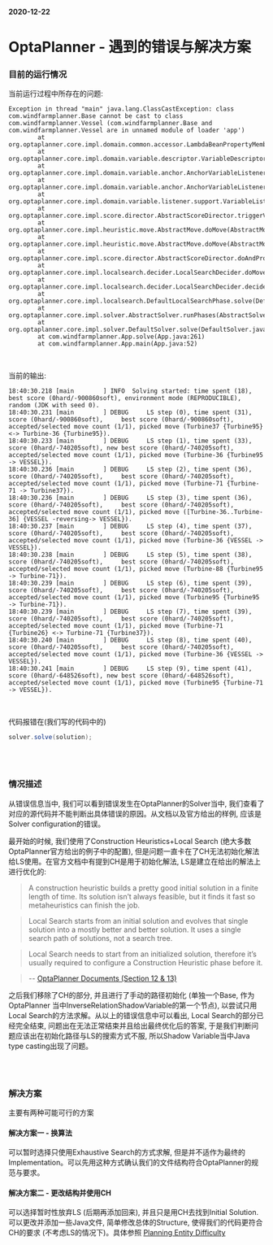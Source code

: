 **2020-12-22**
# OptaPlanner - 遇到的错误与解决方案

### 目前的运行情况
当前运行过程中所存在的问题:
```
Exception in thread "main" java.lang.ClassCastException: class com.windfarmplanner.Base cannot be cast to class com.windfarmplanner.Vessel (com.windfarmplanner.Base and com.windfarmplanner.Vessel are in unnamed module of loader 'app')
        at org.optaplanner.core.impl.domain.common.accessor.LambdaBeanPropertyMemberAccessor.executeSetter(LambdaBeanPropertyMemberAccessor.java:147)
        at org.optaplanner.core.impl.domain.variable.descriptor.VariableDescriptor.setValue(VariableDescriptor.java:116)
        at org.optaplanner.core.impl.domain.variable.anchor.AnchorVariableListener.insert(AnchorVariableListener.java:86)
        at org.optaplanner.core.impl.domain.variable.anchor.AnchorVariableListener.afterVariableChanged(AnchorVariableListener.java:60)
        at org.optaplanner.core.impl.domain.variable.listener.support.VariableListenerSupport.triggerVariableListenersInNotificationQueues(VariableListenerSupport.java:213)
        at org.optaplanner.core.impl.score.director.AbstractScoreDirector.triggerVariableListeners(AbstractScoreDirector.java:301)
        at org.optaplanner.core.impl.heuristic.move.AbstractMove.doMove(AbstractMove.java:37)
        at org.optaplanner.core.impl.heuristic.move.AbstractMove.doMove(AbstractMove.java:31)
        at org.optaplanner.core.impl.score.director.AbstractScoreDirector.doAndProcessMove(AbstractScoreDirector.java:229)
        at org.optaplanner.core.impl.localsearch.decider.LocalSearchDecider.doMove(LocalSearchDecider.java:132)
        at org.optaplanner.core.impl.localsearch.decider.LocalSearchDecider.decideNextStep(LocalSearchDecider.java:116)
        at org.optaplanner.core.impl.localsearch.DefaultLocalSearchPhase.solve(DefaultLocalSearchPhase.java:71)
        at org.optaplanner.core.impl.solver.AbstractSolver.runPhases(AbstractSolver.java:99)
        at org.optaplanner.core.impl.solver.DefaultSolver.solve(DefaultSolver.java:161)
        at com.windfarmplanner.App.solve(App.java:261)
        at com.windfarmplanner.App.main(App.java:52)
```
<br/>

当前的输出:
```
18:40:30.218 [main        ] INFO  Solving started: time spent (18), best score (0hard/-900860soft), environment mode (REPRODUCIBLE), random (JDK with seed 0).
18:40:30.231 [main        ] DEBUG     LS step (0), time spent (31), score (0hard/-900860soft),     best score (0hard/-900860soft), accepted/selected move count (1/1), picked move (Turbine37 {Turbine95} <-> Turbine-36 {Turbine95}).
18:40:30.233 [main        ] DEBUG     LS step (1), time spent (33), score (0hard/-740205soft), new best score (0hard/-740205soft), accepted/selected move count (1/1), picked move (Turbine-36 {Turbine95 -> VESSEL}).
18:40:30.236 [main        ] DEBUG     LS step (2), time spent (36), score (0hard/-740205soft),     best score (0hard/-740205soft), accepted/selected move count (1/1), picked move (Turbine-71 {Turbine-71 -> Turbine37}).
18:40:30.236 [main        ] DEBUG     LS step (3), time spent (36), score (0hard/-740205soft),     best score (0hard/-740205soft), accepted/selected move count (1/1), picked move ([Turbine-36..Turbine-36] {VESSEL -reversing-> VESSEL}).
18:40:30.237 [main        ] DEBUG     LS step (4), time spent (37), score (0hard/-740205soft),     best score (0hard/-740205soft), accepted/selected move count (1/1), picked move (Turbine-36 {VESSEL -> VESSEL}).
18:40:30.238 [main        ] DEBUG     LS step (5), time spent (38), score (0hard/-740205soft),     best score (0hard/-740205soft), accepted/selected move count (1/1), picked move (Turbine-88 {Turbine95 -> Turbine-71}).
18:40:30.239 [main        ] DEBUG     LS step (6), time spent (39), score (0hard/-740205soft),     best score (0hard/-740205soft), accepted/selected move count (1/1), picked move (Turbine95 {Turbine95 -> Turbine-71}).
18:40:30.239 [main        ] DEBUG     LS step (7), time spent (39), score (0hard/-740205soft),     best score (0hard/-740205soft), accepted/selected move count (1/1), picked move (Turbine-71 {Turbine26} <-> Turbine-71 {Turbine37}).
18:40:30.240 [main        ] DEBUG     LS step (8), time spent (40), score (0hard/-740205soft),     best score (0hard/-740205soft), accepted/selected move count (1/1), picked move (Turbine-36 {VESSEL -> VESSEL}).
18:40:30.241 [main        ] DEBUG     LS step (9), time spent (41), score (0hard/-648526soft), new best score (0hard/-648526soft), accepted/selected move count (1/1), picked move (Turbine95 {Turbine-71 -> VESSEL}).
```
<br/>

代码报错在(我们写的代码中的)
```Java
solver.solve(solution);
```
<br/>
<br/>

### 情况描述
从错误信息当中, 我们可以看到错误发生在OptaPlanner的Solver当中, 我们查看了对应的源代码并不能判断出具体错误的原因。从文档以及官方给出的样例, 应该是Solver configuration的错误。

最开始的时候, 我们使用了Construction Heuristics+Local Search (绝大多数OptaPlanner官方给出的例子中的配置), 但是问题一直卡在了CH无法初始化解法给LS使用。在官方文档中有提到CH是用于初始化解法, LS是建立在给出的解法上进行优化的:

> A construction heuristic builds a pretty good initial solution in a finite length of time. Its solution isn’t always feasible, but it finds it fast so metaheuristics can finish the job.

> Local Search starts from an initial solution and evolves that single solution into a mostly better and better solution. It uses a single search path of solutions, not a search tree.

> Local Search needs to start from an initialized solution, therefore it’s usually required to configure a Construction Heuristic phase before it.

> -- [OptaPlanner Documents (Section 12 & 13)](https://docs.optaplanner.org/8.0.0.Final/optaplanner-docs/html_single/index.html)

之后我们移除了CH的部分, 并且进行了手动的路径初始化 (单独一个Base, 作为 OptaPlanner 当中InverseRelationShadowVariable的第一个节点), 以尝试只用Local Search的方法求解。从以上的错误信息中可以看出, Local Search的部分已经完全结束, 问题出在无法正常结束并且给出最终优化后的答案, 于是我们判断问题应该出在初始化路径与LS的搜索方式不服, 所以Shadow Variable当中Java type casting出现了问题。

<br/>
<br/>

### 解决方案
主要有两种可能可行的方案

#### 解决方案一 - 换算法
可以暂时选择只使用Exhaustive Search的方式求解, 但是并不适作为最终的Implementation。可以先用这种方式确认我们的文件结构符合OptaPlanner的规范与要求。

#### 解决方案二 - 更改结构并使用CH
可以选择暂时性放弃LS (后期再添加回来), 并且只是用CH去找到Initial Solution. 可以更改并添加一些Java文件, 简单修改总体的Structure, 使得我们的代码更符合CH的要求 (不考虑LS的情况下)。具体参照 [Planning Entity Difficulty](https://docs.optaplanner.org/8.0.0.Final/optaplanner-docs/html_single/index.html#planningEntityDifficulty)

